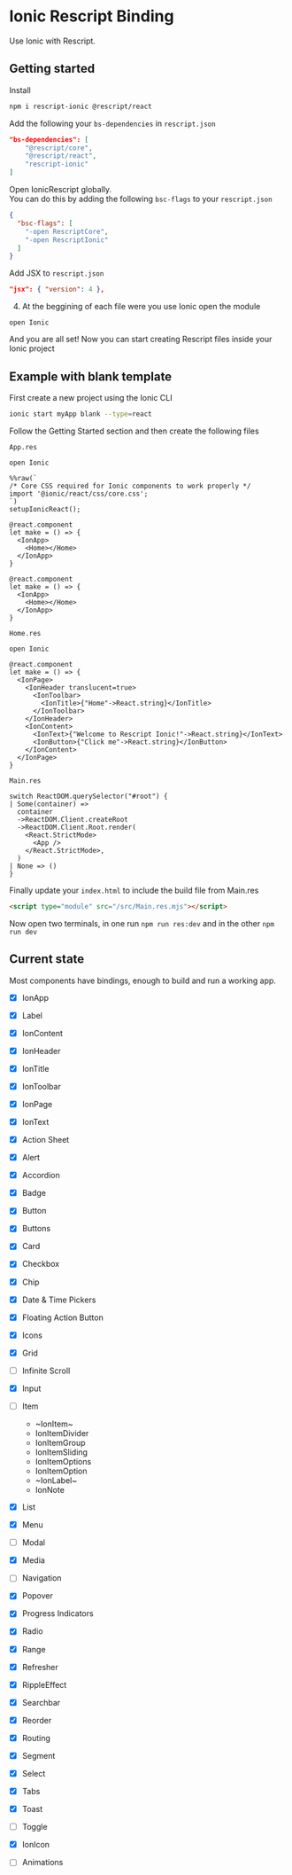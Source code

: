 # Ionic Rescript Binding

Use Ionic with Rescript.

## Getting started 

Install
```bash
npm i rescript-ionic @rescript/react
```

Add the following your `bs-dependencies` in `rescript.json`
```json
"bs-dependencies": [
    "@rescript/core",
    "@rescript/react",
    "rescript-ionic"
]
```

Open IonicRescript globally.  
You can do this by adding the following `bsc-flags` to your `rescript.json`
```json
{
  "bsc-flags": [
    "-open RescriptCore",
    "-open RescriptIonic"
  ]
}
```

Add JSX to `rescript.json`
```json
"jsx": { "version": 4 },
```

4. At the beggining of each file were you use Ionic open the module
```rescript
open Ionic
```

And you are all set! Now you can start creating Rescript files inside your Ionic project

## Example with blank template

First create a new project using the Ionic CLI
```bash
ionic start myApp blank --type=react
```

Follow the Getting Started section and then create the following files

`App.res`
```rescript
open Ionic

%%raw(`
/* Core CSS required for Ionic components to work properly */
import '@ionic/react/css/core.css';
`)
setupIonicReact();

@react.component
let make = () => {
  <IonApp>
    <Home></Home>
  </IonApp>
}

@react.component
let make = () => {
  <IonApp>
    <Home></Home>
  </IonApp>
}
```

`Home.res`
```rescript
open Ionic

@react.component
let make = () => {
  <IonPage>
    <IonHeader translucent=true>
      <IonToolbar>
        <IonTitle>{"Home"->React.string}</IonTitle>
      </IonToolbar>
    </IonHeader>
    <IonContent>
      <IonText>{"Welcome to Rescript Ionic!"->React.string}</IonText>
      <IonButton>{"Click me"->React.string}</IonButton>
    </IonContent>
  </IonPage>
}
```

`Main.res`
```rescript
switch ReactDOM.querySelector("#root") {
| Some(container) =>
  container
  ->ReactDOM.Client.createRoot
  ->ReactDOM.Client.Root.render(
    <React.StrictMode>
      <App />
    </React.StrictMode>,
  )
| None => ()
}
```

Finally update your `index.html` to include the build file from Main.res
```html
<script type="module" src="/src/Main.res.mjs"></script>
```
  
Now open two terminals, in one run `npm run res:dev` and in the other `npm run dev`

## Current state
Most components have bindings, enough to build and run a working app. 
  
- [X] IonApp
- [X] Label
- [X] IonContent
- [X] IonHeader
- [X] IonTitle
- [X] IonToolbar
- [X] IonPage
- [X] IonText
- [X] Action Sheet
- [X] Alert
- [X] Accordion
- [X] Badge
- [X] Button
- [X] Buttons
- [X] Card
- [X] Checkbox
- [X] Chip
- [X] Date & Time Pickers
- [X] Floating Action Button
- [X] Icons
- [X] Grid
- [ ] Infinite Scroll
- [X] Input
- [ ] Item
    - ~IonItem~
    - IonItemDivider
    - IonItemGroup
    - IonItemSliding
    - IonItemOptions
    - IonItemOption
    - ~IonLabel~
    - IonNote
- [X] List
- [X] Menu
- [ ] Modal
- [X] Media
- [ ] Navigation
- [X] Popover
- [X] Progress Indicators
- [X] Radio
- [X] Range
- [X] Refresher
- [X] RippleEffect
- [X] Searchbar
- [X] Reorder
- [X] Routing
- [X] Segment
- [X] Select
- [X] Tabs
- [X] Toast
- [ ] Toggle
- [X] IonIcon
- [ ] Animations

